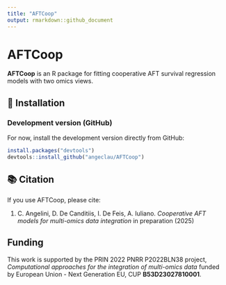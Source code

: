 ```yaml
---
title: "AFTCoop"
output: rmarkdown::github_document
---
```


# AFTCoop

**AFTCoop** is an R package for fitting cooperative AFT survival regression models with two omics views.

## 🧪 Installation

### Development version (GitHub)
For now, install the development version directly from GitHub:

```r
install.packages("devtools")
devtools::install_github("angeclau/AFTCoop")
```

## 📚 Citation
If you use AFTCoop, please cite:
1. C. Angelini, D. De Canditiis, I. De Feis, A. Iuliano. *Cooperative AFT models for multi-omics data integration* in preparation (2025)

## Funding

This work is supported by the PRIN 2022 PNRR P2022BLN38 project, *Computational approaches for the integration of multi-omics data* funded by European Union - Next Generation EU, CUP
**B53D23027810001**.

